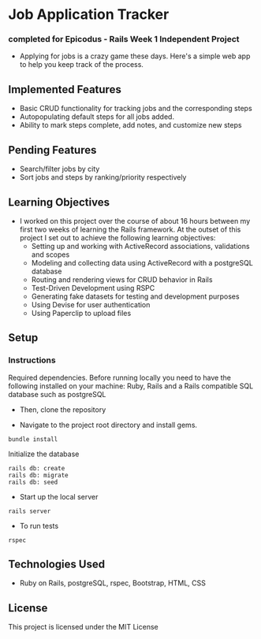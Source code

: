 
# Job Application Tracker
### completed for Epicodus - Rails Week 1 Independent Project
* Applying for jobs is a crazy game these days. Here's a simple web app to help you keep track of the process. 

## Implemented Features
* Basic CRUD functionality for tracking jobs and the corresponding steps 
* Autopopulating default steps for all jobs added.
* Ability to mark steps complete, add notes, and customize new steps

## Pending Features
* Search/filter jobs by city
* Sort jobs and steps by ranking/priority respectively

## Learning Objectives 
* I worked on this project over the course of about 16 hours between my first two weeks of learning the Rails framework. At the outset of this project I set out to achieve the following learning objectives:
  * Setting up and working with ActiveRecord associations, validations and scopes
  * Modeling and collecting data using ActiveRecord with a postgreSQL database
  * Routing and rendering views for CRUD behavior in Rails
  * Test-Driven Development using RSPC 
  * Generating fake datasets for testing and development purposes
  * Using Devise for user authentication
  * Using Paperclip to upload files

## Setup
### Instructions
Required dependencies. Before running locally you need to have the following installed on your machine: Ruby, Rails and a Rails compatible SQL database such as postgreSQL
  
* Then, clone the repository

* Navigate to the project root directory and install gems.
```
bundle install
```

Initialize the database
```
rails db: create
rails db: migrate
rails db: seed
```

* Start up the local server
```
rails server
```

* To run tests
```
rspec
```

## Technologies Used
* Ruby on Rails, postgreSQL, rspec, Bootstrap, HTML, CSS

## License

This project is licensed under the MIT License
